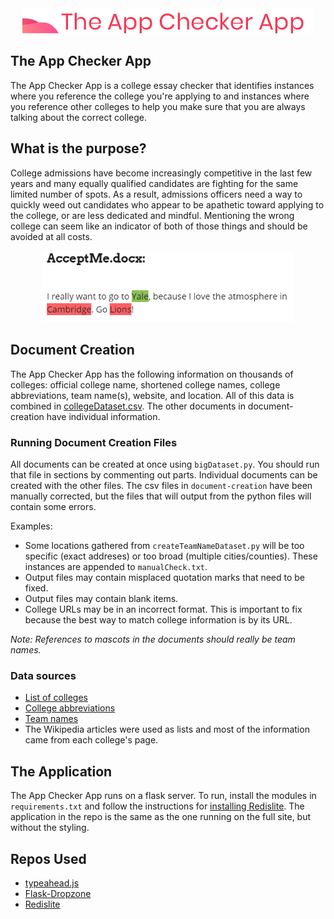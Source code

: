 <div align="center"><img src="images/logo.png" alt="The App Checker App"></div>

## The App Checker App
The App Checker App is a college essay checker that identifies instances where you reference the college you're applying to and instances where you reference other colleges to help you make sure that you are always talking about the correct college.

## What is the purpose?
College admissions have become increasingly competitive in the last few years and many equally qualified candidates are fighting for the same limited number of spots. As a result, admissions officers need a way to quickly weed out candidates who appear to be apathetic toward applying to the college, or are less dedicated and mindful. Mentioning the wrong college can seem like an indicator of both of those things and should be avoided at all costs.
<div align="center"><img src="images/FakeWhyEssay3.png" alt="The App Checker App" width="400px"></div>

## Document Creation
The App Checker App has the following information on thousands of colleges: official college name, shortened college names, college abbreviations, team name(s), website, and location. All of this data is combined in [collegeDataset.csv](https://github.com/egoldman15/The-App-Checker-App/blob/master/document-creation/collegeDataset.csv). The other documents in document-creation have individual information.

### Running Document Creation Files
All documents can be created at once using `bigDataset.py`. You should run that file in sections by commenting out parts.
Individual documents can be created with the other files. The csv files in `document-creation` have been manually corrected, but the files that will output from the python files will contain some errors.

Examples:
- Some locations gathered from `createTeamNameDataset.py` will be too specific (exact addreses) or too broad (multiple cities/counties). These instances are appended to `manualCheck.txt`.
- Output files may contain misplaced quotation marks that need to be fixed.
- Output files may contain blank items.
- College URLs may be in an incorrect format. This is important to fix because the best way to match college information is by its URL.

*Note: References to mascots in the documents should really be team names.*

### Data sources
- [List of colleges](https://github.com/endSly/world-universities-csv)
- [College abbreviations](https://en.wikipedia.org/wiki/List_of_colloquial_names_for_universities_and_colleges_in_the_United_States)
- [Team names](https://en.wikipedia.org/wiki/List_of_college_team_nicknames_in_the_United_States)
- The Wikipedia articles were used as lists and most of the information came from each college's page.

## The Application
The App Checker App runs on a flask server. To run, install the modules in `requirements.txt` and follow the instructions for [installing Redislite](https://github.com/yahoo/redislite#requirements). The application in the repo is the same as the one running on the full site, but without the styling.


## Repos Used
 - [typeahead.js](https://github.com/twitter/typeahead.js/)
 - [Flask-Dropzone](https://github.com/greyli/flask-dropzone)
 - [Redislite](https://github.com/yahoo/redislite)


